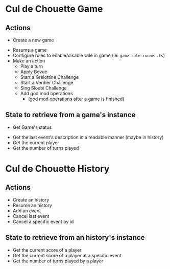 # Cul de Chouette Game

## Actions

+ Create a new game
- Resume a game
- Configure rules to enable/disable wile in game (ie: `game-rule-runner.ts`)
- Make an action
  - Play a turn
  - Apply Bevue
  - Start a Grelottine Challenge
  - Start a Verdier Challenge
  - Sing Sloubi Challenge
  - Add god mod operations
    - (god mod operations after a game is finished)

## State to retrieve from a game's instance

+ Get Game's status
- Get the last event's description in a readable manner (maybe in history)
- Get the current player
- Get the number of turns played

# Cul de Chouette History

## Actions

+ Create an history
+ Resume an history
+ Add an event
+ Cancel last event
+ Cancel a specific event by id

## State to retrieve from an history's instance

+ Get the current score of a player
+ Get the current score of a player at a specific event
+ Get the number of turns played by a player
